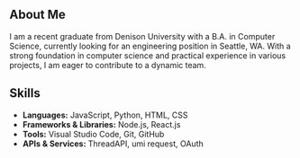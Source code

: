 ## About Me

I am a recent graduate from Denison University with a B.A. in Computer Science, currently looking for an engineering position in Seattle, WA. With a strong foundation in computer science and practical experience in various projects, I am eager to contribute to a dynamic team.

## Skills

- **Languages:** JavaScript, Python, HTML, CSS
- **Frameworks & Libraries:** Node.js, React.js
- **Tools:** Visual Studio Code, Git, GitHub
- **APIs & Services:** ThreadAPI, umi request, OAuth

